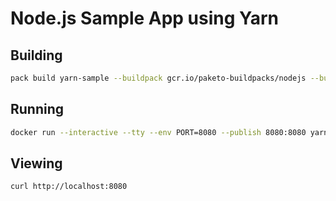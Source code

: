 # Node.js Sample App using Yarn

## Building

```bash
pack build yarn-sample --buildpack gcr.io/paketo-buildpacks/nodejs --builder paketobuildpacks/builder:base
```

## Running

```bash
docker run --interactive --tty --env PORT=8080 --publish 8080:8080 yarn-sample
```

## Viewing

```bash
curl http://localhost:8080
```
